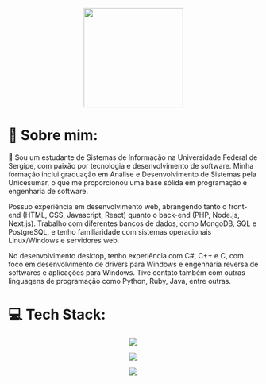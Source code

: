 <p align="center">
  <img src="https://github.com/thompsonemerson/thompsonemerson/raw/master/cover-thompson.png" height="200"/>
</p>

# 💫 Sobre mim:
🚀 Sou um estudante de Sistemas de Informação na Universidade Federal de Sergipe, com paixão por tecnologia e desenvolvimento de software. Minha formação inclui graduação em Análise e Desenvolvimento de Sistemas pela Unicesumar, o que me proporcionou uma base sólida em programação e engenharia de software.

Possuo experiência em desenvolvimento web, abrangendo tanto o front-end (HTML, CSS, Javascript, React) quanto o back-end (PHP, Node.js, Next.js). Trabalho com diferentes bancos de dados, como MongoDB, SQL e PostgreSQL, e tenho familiaridade com sistemas operacionais Linux/Windows e servidores web.

No desenvolvimento desktop, tenho experiência com C#, C++ e C, com foco em desenvolvimento de drivers para Windows e engenharia reversa de softwares e aplicações para Windows. Tive contato também com outras linguagens de programação como Python, Ruby, Java, entre outras. 

# 💻 Tech Stack:
<p align="center">
  <a href="https://skillicons.dev">
    <img src="https://skillicons.dev/icons?i=html,css,js,typescript,react,php,laravel,nodejs,next" />
  </a>
</p>
<p align="center">
  <a href="https://skillicons.dev">
    <img src="https://skillicons.dev/icons?i=mongodb,mysql,postgres" />
  </a>
</p>
<p align="center">
  <a href="https://skillicons.dev">
    <img src="https://skillicons.dev/icons?i=c,cs,cpp,dotnet,py,java" />
  </a>
</p>
